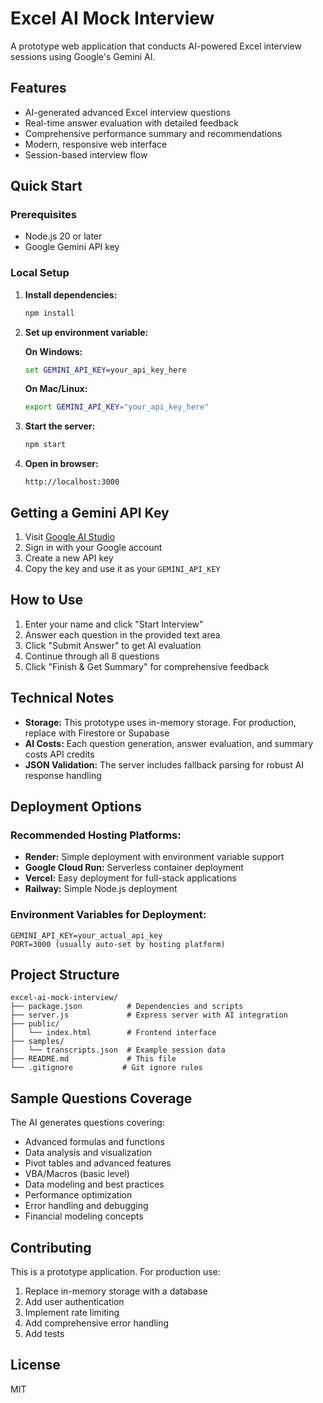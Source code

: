 # Excel AI Mock Interview

A prototype web application that conducts AI-powered Excel interview sessions using Google's Gemini AI.

## Features

- AI-generated advanced Excel interview questions
- Real-time answer evaluation with detailed feedback
- Comprehensive performance summary and recommendations
- Modern, responsive web interface
- Session-based interview flow

## Quick Start

### Prerequisites
- Node.js 20 or later
- Google Gemini API key

### Local Setup

1. **Install dependencies:**
   ```bash
   npm install
   ```

2. **Set up environment variable:**
   
   **On Windows:**
   ```cmd
   set GEMINI_API_KEY=your_api_key_here
   ```
   
   **On Mac/Linux:**
   ```bash
   export GEMINI_API_KEY="your_api_key_here"
   ```

3. **Start the server:**
   ```bash
   npm start
   ```

4. **Open in browser:**
   ```
   http://localhost:3000
   ```

## Getting a Gemini API Key

1. Visit [Google AI Studio](https://makersuite.google.com/app/apikey)
2. Sign in with your Google account
3. Create a new API key
4. Copy the key and use it as your `GEMINI_API_KEY`

## How to Use

1. Enter your name and click "Start Interview"
2. Answer each question in the provided text area
3. Click "Submit Answer" to get AI evaluation
4. Continue through all 8 questions
5. Click "Finish & Get Summary" for comprehensive feedback

## Technical Notes

- **Storage:** This prototype uses in-memory storage. For production, replace with Firestore or Supabase
- **AI Costs:** Each question generation, answer evaluation, and summary costs API credits
- **JSON Validation:** The server includes fallback parsing for robust AI response handling

## Deployment Options

### Recommended Hosting Platforms:
- **Render:** Simple deployment with environment variable support
- **Google Cloud Run:** Serverless container deployment
- **Vercel:** Easy deployment for full-stack applications
- **Railway:** Simple Node.js deployment

### Environment Variables for Deployment:
```
GEMINI_API_KEY=your_actual_api_key
PORT=3000 (usually auto-set by hosting platform)
```

## Project Structure

```
excel-ai-mock-interview/
├── package.json          # Dependencies and scripts
├── server.js             # Express server with AI integration
├── public/
│   └── index.html        # Frontend interface
├── samples/
│   └── transcripts.json  # Example session data
├── README.md             # This file
└── .gitignore           # Git ignore rules
```

## Sample Questions Coverage

The AI generates questions covering:
- Advanced formulas and functions
- Data analysis and visualization
- Pivot tables and advanced features
- VBA/Macros (basic level)
- Data modeling and best practices
- Performance optimization
- Error handling and debugging
- Financial modeling concepts

## Contributing

This is a prototype application. For production use:
1. Replace in-memory storage with a database
2. Add user authentication
3. Implement rate limiting
4. Add comprehensive error handling
5. Add tests

## License

MIT



